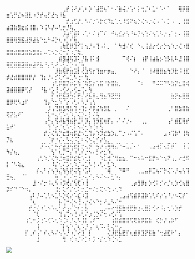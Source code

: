  ⠀⠀⠀⠀⠀⠀⠀⠀⠀⠀⠀⠀⠀⠀⠀⢀⡞⢨⠜⡰⢁⠆⡱⠈⣼⣛⢦⠁⠂⠌⣷⢬⡐⢡⠂⡅⢒⡈⠆⣁⠂⠡⠂⠁⠀⠀⢿⡿⣿⣶⢡⡛⣌⠦⣽⣇⠰⡙⡞⢤⡋⣜⢢⠸⣧⠀⠀⠀⠀⠀⠀⠀⠀⠀⠀⠀⠀⠀⠀
⠀⠀⠀⠀⠀⠀⠀⠀⠀⠀⠀⠀⠀⠀⠀⠀⡞⣰⢋⡜⡀⠣⠌⡐⠡⡗⢎⠹⣆⢁⢂⠸⣫⠝⢦⡑⢌⠢⡐⢌⠠⠈⠄⡁⠠⠀⡀⢸⣿⣴⣽⣷⣻⣖⣮⢸⣿⡄⠱⢨⠣⡜⠤⢃⡒⡘⢧⡀⠀⠀⠀⠀⠀⠀⠀⠀⠀⠀⠀⠀
⠀⠀⠀⠀⠀⠀⠀⠀⠀⠀⠀⠀⠀⠀⠀⡸⣴⢋⣾⠇⠠⢁⠂⠌⢰⠉⠎⠀⠚⢦⣊⡔⢣⠘⠦⡙⢢⢑⠌⢢⢁⠣⡐⢠⠁⡂⠄⢸⣿⣿⣿⢿⣻⣯⣼⡻⣼⣧⠑⣂⠓⠬⡑⢆⠰⡁⠎⢷⡀⠀⠀⠀⠀⠀⠀⠀⠀⠀⠀⠀
⠀⠀⠀⠀⠀⠀⠀⠀⠀⠀⠀⠀⠀⠀⢠⢷⣏⡿⣹⠊⡅⢢⡘⠤⢹⠠⠅⡀⠀⠁⠳⣺⠌⢎⠀⠑⢄⢨⣼⡔⢊⡔⡑⢢⠱⡐⢌⠰⣿⣿⣿⣾⣿⣻⣿⣵⣻⣿⡆⠤⢉⠢⡑⢌⠒⡌⠰⡈⢷⡀⠀⠀⠀⠀⠀⠀⠀⠀⠀⠀
⠀⠀⠀⠀⠀⠀⠀⠀⠀⠀⠀⠀⠀⠀⣾⣻⣼⢯⣹⠅⡘⣧⢸⠅⣺⠀⠀⠀⠀⠀⠀⠉⢞⠌⡆⠀⢰⡟⢸⣴⣧⡢⢑⡣⣇⠧⣘⢸⣿⢿⣏⣿⣿⣽⣿⡶⣼⠟⣧⠘⡄⢃⠜⠠⢃⠌⡑⠰⡈⢷⡀⠀⠀⠀⠀⠀⠀⠀⠀⠀
⠀⠀⠀⠀⠀⠀⠀⠀⠀⠀⠀⠀⠀⡸⣷⢯⡟⣶⣩⡇⢜⣱⢫⡖⢹⣶⠖⡶⣤⡀⠀⠀⠀⠑⠜⡄⠈⠀⢸⠼⣿⣿⣦⢳⡹⣗⠨⢸⣏⡾⣜⣾⣿⣿⣿⡟⡜⠀⢹⡆⡘⠄⡊⢅⠊⠤⣁⠣⢐⠂⢳⡀⠀⠀⠀⠀⠀⠀⠀⠀
⠀⠀⠀⠀⠀⠀⠀⠀⠀⠀⠀⠀⢰⢃⡿⣿⡝⡶⡥⢳⠈⢷⣫⡖⢡⣯⠘⡗⣿⣷⡀⠀⠀⠀⠀⠉⠆⠀⠀⠛⠬⠭⠙⠣⣳⡝⣂⣿⢾⣽⣾⣿⣿⡿⢋⡜⠀⠀⠘⣧⠐⡡⢘⠠⢊⠔⡠⢊⠤⢉⠄⢳⠀⠀⠀⠀⠀⠀⠀⠀
⠀⠀⠀⠀⠀⠀⠀⠀⠀⠀⠀⠀⡏⠰⣟⣯⡽⣳⠅⡟⡌⠜⣧⠿⣄⢻⣦⠹⣝⣛⡇⠀⠀⠀⠀⠀⠀⠀⠀⠀⠀⠀⠀⠀⣷⡝⡦⣿⣿⣿⡿⢟⠣⣰⠏⠀⠀⠀⠀⢹⡤⠑⣂⠱⠈⡔⠠⢃⠄⠣⡘⢠⢣⠀⠀⠀⠀⠀⠀⠀
⠀⠀⠀⠀⠀⠀⠀⠀⠀⠀⠀⡸⢠⢙⣿⣣⢟⣧⢹⠠⢹⡂⠜⡿⣬⢳⣻⣇⠀⡀⠀⠀⠌⠀⠀⠀⠀⠀⠀⠀⠀⠀⠀⢀⠃⣿⣳⣿⣷⢟⡝⣣⠞⠁⠀⠀⠀⠀⠀⠈⣇⠒⢄⢊⠡⢂⠱⡈⢌⡑⠄⡃⠌⢧⠀⠀⠀⠀⠀⠀
⠀⠀⠀⠀⠀⠀⠀⠀⠀⠀⢠⠓⡄⢫⠼⣧⢻⣮⡗⣈⠇⡹⡄⢹⡳⣏⢶⡏⡄⠠⠁⠌⡐⠄⠀⠀⢀⡀⠀⠀⠀⠀⠀⢠⠃⣾⣏⢿⡞⣥⠞⠁⠀⠀⠀⠀⠀⠀⠀⠀⢹⠈⡔⡈⢆⠡⢂⠅⠢⢌⢂⠱⢈⠆⢣⠀⠀⠀⠀⠀
⠀⠀⠀⠀⠀⠀⠀⠀⠀⠀⡞⡐⢌⢣⡙⣖⣻⢶⡯⣜⠢⣁⢹⡤⠱⡹⣞⣳⡱⣄⠉⡐⠠⠌⢡⠉⠄⠀⠀⠀⠀⠀⣠⠰⢩⡷⠃⢸⢷⡙⣆⠀⠀⠀⠀⠀⠀⠀⠀⠀⠈⡖⠐⡌⠄⠣⢌⠨⡁⠆⢌⠢⣁⠊⡔⢣⡀⠀⠀⠀
⠀⠀⠀⠀⠀⠀⠀⠀⠀⡸⠡⢌⠂⠧⡜⣼⣹⢯⣗⡏⡒⢄⡺⠈⢧⡰⢩⢿⢷⣌⠑⠤⣁⡈⠄⠂⠀⠀⢀⣠⢴⡋⢄⡋⡾⠁⠀⢸⢈⠳⡌⢦⡀⠀⠀⠀⠀⠀⠀⠀⠀⢣⠁⢆⡉⠒⡌⠰⢁⠎⡐⠢⠄⡃⠔⣂⠱⡀⠀⠀
⠀⠀⠀⠀⠀⠀⠀⠀⢠⢃⠱⡈⢌⠳⣘⠶⣭⡟⣮⢗⠡⢂⡇⠀⠀⠱⣅⢺⠈⢻⣶⣦⡀⠉⠒⠦⠥⠒⣯⡟⠦⠑⢢⠝⢠⡀⠔⣚⠯⡇⠈⠣⢵⣄⠀⠀⠀⠀⠀⠀⠀⠸⡌⢂⠌⡡⢂⠱⡈⠤⣁⠣⢘⠠⢃⠄⣃⠱⡀⠀
⠀⠀⠀⠀⠀⠀⠀⠀⡎⢄⠃⡌⢢⠱⣌⢳⢣⡟⢬⢫⠐⣡⠇⠀⠀⠀⠈⢾⠀⠀⠙⠿⠛⠀⠀⢀⣀⣤⡿⣉⢦⠍⡓⢌⠡⡘⢤⢣⢹⣛⢦⡀⠀⠈⠁⠀⠀⠀⠀⠀⠀⠀⢷⢈⠰⢁⠌⢒⠨⡐⢄⠊⡄⠣⠌⠢⠄⣃⠱⡄
⠀⠀⠀⠀⠀⠀⠀⣸⠐⠌⡒⠨⢄⠣⠰⡩⢞⡌⢣⢏⠰⢸⠀⠀⠀⠀⠀⠀⠀⠀⠀⠀⠀⢀⡴⣻⡿⡆⡱⢊⠅⡊⠔⡈⢆⡱⢊⢦⣿⡽⠎⠙⠈⠑⠲⡄⠀⠀⠀⠀⠀⠀⢸⡂⢅⠊⡌⢂⠅⡒⣈⠒⠌⡂⢍⠢⢑⠠⢂⠹
⠀⠀⠀⠀⠀⠀⢠⠇⡘⠤⢁⢃⠢⣁⠣⡑⢎⡔⠡⣎⠰⣹⠀⠀⠀⠀⠀⠀⠀⠀⢀⣠⣴⢫⣾⡿⣽⡷⢡⢃⠎⡔⢡⠘⡐⠢⢍⡞⠁⠀⠀⠀⠀⠀⠀⠈⢆⠀⠀⠀⠀⠀⠀⡧⢈⠒⢌⠢⢘⠠⡐⢌⠢⠑⡂⠜⣀⠣⠌⠒
⠀⠀⠀⠀⠀⠀⡞⡐⢌⠰⢁⠢⠡⢄⠃⡜⢠⠌⡑⠆⡂⡧⠀⠀⠀⣀⡠⠤⠔⢺⣯⣷⢾⣟⡷⣰⢄⣿⡅⢊⠔⠨⡄⢂⠡⡱⡞⠀⠀⠀⠀⠀⠀⠀⠀⠀⠈⢇⠀⠀⠀⠀⠀⢹⢠⢉⠢⢘⠠⢃⠌⡰⢈⡑⠌⢒⠠⢊⠌⢡
⠀⠀⠀⠀⠀⢰⢁⠒⡨⢐⠡⢊⠡⢂⠱⢈⠆⡘⢄⠣⢸⡇⢠⠞⠉⠀⠀⠀⢰⣿⣾⣿⣿⢫⢟⣷⡿⣯⣷⠀⢎⡓⡜⢠⡷⠋⠀⠀⠀⠀⠀⠀⠀⠀⠀⠀⠀⢸⠀⠀⠀⠀⠀⠈⡇⢢⠑⡈⢆⠡⡘⢠⠁⢆⠩⠄⡃⢌⠒⡠
⠀⠀⠀⠀⠀⡏⢀⠎⢠⠁⠎⢄⠣⠌⢢⠡⡘⠰⡈⠔⣹⠀⡇⠀⠀⠀⠀⢌⡸⣟⣧⣟⡏⢆⣾⡿⣹⡝⣯⣷⠈⢒⣼⣏⠗⠁⡄⠀⠀⠀⠀⠀⠀⠀⠀⠀⠀⣸⠀⠀⠀⠀⠀⠀⢻⠀⢎⠰⡈⠔⡁⠆⡩⠐⡌⢂⠱⢈⠢⣁

![](./profile-3d-contrib/profile-green-dual.svg)
